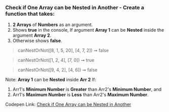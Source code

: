 ### Check if One Array can be Nested in Another - Create a function that takes: 

1. **2 Arrays** of **Numbers** as an argument. 
1. Shows **true** in the console, If argument **Array 1** can be **Nested** inside the argument **Array 2**.
1. Otherwise shows **false**.

> canNestOrNot([8, 1, 5, 20], [4, 7, 2]) ➞ false 

> canNestOrNot([1, 2, 4], [7, 0]) ➞ true

> canNestOrNot([9, 4, 2], [4, 6]) ➞ false

Note: **Array 1** can be **Nested** inside **Arr 2** If:
1. Arr1's **Minimum Number** is **Greater** than Arr2's **Minimum Number**, and
1. Arr1's **Maximum Number** is **Less** than Arr2's **Maximum Number**.

Codepen Link: [Check if One Array can be Nested in Another](https://codepen.io/javascriptstudent/pen/dyMdqrq?editors=0012)